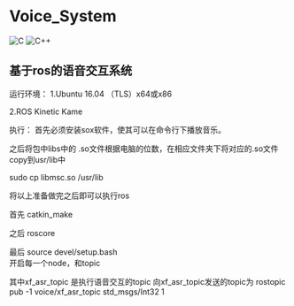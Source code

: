 # Voice_System
![C](https://img.shields.io/badge/c-%2300599C.svg?style=for-the-badge&logo=c&logoColor=white)
![C++](https://img.shields.io/badge/c++-%2300599C.svg?style=for-the-badge&logo=c%2B%2B&logoColor=white)

基于ros的语音交互系统
------
运行环境：
1.Ubuntu 16.04 （TLS）x64或x86

2.ROS Kinetic Kame

执行：
首先必须安装sox软件，使其可以在命令行下播放音乐。

之后将包中libs中的 .so文件根据电脑的位数，在相应文件夹下将对应的.so文件copy到usr/lib中

sudo cp libmsc.so /usr/lib

将以上准备做完之后即可以执行ros

首先 catkin_make

之后 roscore

最后 source devel/setup.bash  
开启每一个node，和topic

其中xf_asr_topic 是执行语音交互的topic
向xf_asr_topic发送的topic为  rostopic pub -1 voice/xf_asr_topic std_msgs/Int32 1
